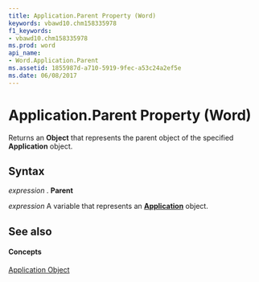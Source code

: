 ```yaml
---
title: Application.Parent Property (Word)
keywords: vbawd10.chm158335978
f1_keywords:
- vbawd10.chm158335978
ms.prod: word
api_name:
- Word.Application.Parent
ms.assetid: 1855987d-a710-5919-9fec-a53c24a2ef5e
ms.date: 06/08/2017
---
```



# Application.Parent Property (Word)

Returns an  **Object** that represents the parent object of the specified **Application** object.


## Syntax

 _expression_ . **Parent**

 _expression_ A variable that represents an **[Application](Word.Application.md)** object.


## See also


#### Concepts


[Application Object](Word.Application.md)

